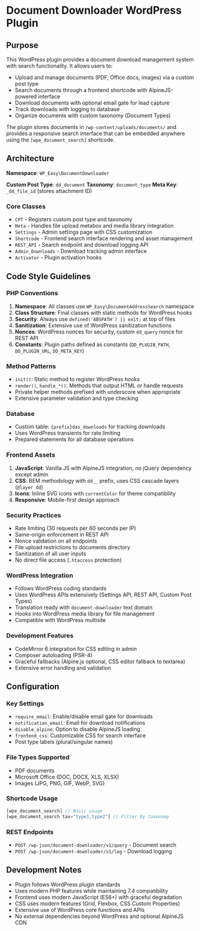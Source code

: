 # Document Downloader WordPress Plugin

## Purpose

This WordPress plugin provides a document download management system with search functionality. It allows users to:

- Upload and manage documents (PDF, Office docs, images) via a custom post type
- Search documents through a frontend shortcode with AlpineJS-powered interface  
- Download documents with optional email gate for lead capture
- Track downloads with logging to database
- Organize documents with custom taxonomy (Document Types)

The plugin stores documents in `/wp-content/uploads/documents/` and provides a responsive search interface that can be embedded anywhere using the `[wpe_document_search]` shortcode.

## Architecture

**Namespace**: `WP_Easy\DocumentDownloader`

**Custom Post Type**: `dd_document` 
**Taxonomy**: `document_type`
**Meta Key**: `_dd_file_id` (stores attachment ID)

### Core Classes

- `CPT` - Registers custom post type and taxonomy
- `Meta` - Handles file upload metabox and media library integration
- `Settings` - Admin settings page with CSS customization
- `Shortcode` - Frontend search interface rendering and asset management
- `REST_API` - Search endpoint and download logging API
- `Admin_Downloads` - Download tracking admin interface
- `Activator` - Plugin activation hooks

## Code Style Guidelines

### PHP Conventions

1. **Namespace**: All classes use `WP_Easy\DocumentAddressSearch` namespace
2. **Class Structure**: Final classes with static methods for WordPress hooks
3. **Security**: Always use `defined('ABSPATH') || exit;` at top of files
4. **Sanitization**: Extensive use of WordPress sanitization functions
5. **Nonces**: WordPress nonces for security, custom `dd_query` nonce for REST API
6. **Constants**: Plugin paths defined as constants (`DD_PLUGIN_PATH`, `DD_PLUGIN_URL`, `DD_META_KEY`)

### Method Patterns

- `init()`: Static method to register WordPress hooks
- `render()`, `handle_*()`: Methods that output HTML or handle requests
- Private helper methods prefixed with underscore when appropriate
- Extensive parameter validation and type checking

### Database

- Custom table: `{prefix}das_downloads` for tracking downloads
- Uses WordPress transients for rate limiting
- Prepared statements for all database operations

### Frontend Assets

1. **JavaScript**: Vanilla JS with AlpineJS integration, no jQuery dependency except admin
2. **CSS**: BEM methodology with `dd__` prefix, uses CSS cascade layers (`@layer dd`)
3. **Icons**: Inline SVG icons with `currentColor` for theme compatibility
4. **Responsive**: Mobile-first design approach

### Security Practices

- Rate limiting (30 requests per 60 seconds per IP)
- Same-origin enforcement in REST API
- Nonce validation on all endpoints
- File upload restrictions to documents directory
- Sanitization of all user inputs
- No direct file access (`.htaccess` protection)

### WordPress Integration

- Follows WordPress coding standards
- Uses WordPress APIs extensively (Settings API, REST API, Custom Post Types)
- Translation ready with `document-downloader` text domain
- Hooks into WordPress media library for file management
- Compatible with WordPress multisite

### Development Features

- CodeMirror 6 integration for CSS editing in admin
- Composer autoloading (PSR-4)
- Graceful fallbacks (Alpine.js optional, CSS editor fallback to textarea)
- Extensive error handling and validation

## Configuration

### Key Settings

- `require_email`: Enable/disable email gate for downloads
- `notification_email`: Email for download notifications  
- `disable_alpine`: Option to disable AlpineJS loading
- `frontend_css`: Customizable CSS for search interface
- Post type labels (plural/singular names)

### File Types Supported

- PDF documents
- Microsoft Office (DOC, DOCX, XLS, XLSX) 
- Images (JPG, PNG, GIF, WebP, SVG)

### Shortcode Usage

```php
[wpe_document_search] // Basic usage
[wpe_document_search tax="type1,type2"] // Filter by taxonomy
```

### REST Endpoints

- `POST /wp-json/document-downloader/v1/query` - Document search
- `POST /wp-json/document-downloader/v1/log` - Download logging

## Development Notes

- Plugin follows WordPress plugin standards
- Uses modern PHP features while maintaining 7.4 compatibility
- Frontend uses modern JavaScript (ES6+) with graceful degradation
- CSS uses modern features (Grid, Flexbox, CSS Custom Properties)
- Extensive use of WordPress core functions and APIs
- No external dependencies beyond WordPress and optional AlpineJS CDN